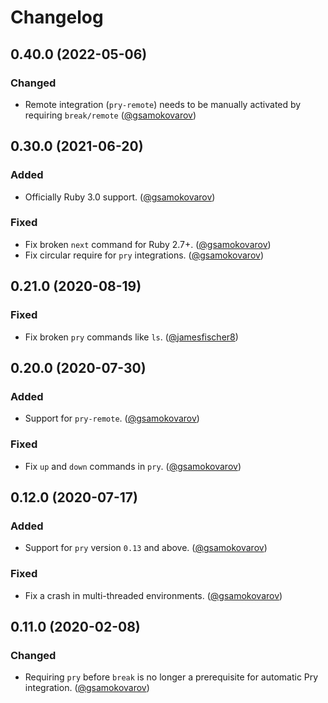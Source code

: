 # Changelog

## 0.40.0 (2022-05-06)
### Changed
- Remote integration (`pry-remote`) needs to be manually activated by requiring `break/remote` ([@gsamokovarov][])

## 0.30.0 (2021-06-20)
### Added
- Officially Ruby 3.0 support. ([@gsamokovarov][])
### Fixed
- Fix broken `next` command for Ruby 2.7+. ([@gsamokovarov][])
- Fix circular require for `pry` integrations. ([@gsamokovarov][])

## 0.21.0 (2020-08-19)
### Fixed
- Fix broken `pry` commands like `ls`. ([@jamesfischer8][])

## 0.20.0 (2020-07-30)
### Added
- Support for `pry-remote`. ([@gsamokovarov][])
### Fixed
- Fix `up` and `down` commands in `pry`. ([@gsamokovarov][])

## 0.12.0 (2020-07-17)
### Added
- Support for `pry` version `0.13` and above. ([@gsamokovarov][])
### Fixed
- Fix a crash in multi-threaded environments. ([@gsamokovarov][])

## 0.11.0 (2020-02-08)
### Changed
- Requiring `pry` before `break` is no longer a prerequisite for automatic Pry integration. ([@gsamokovarov][])

[@gsamokovarov]: https://github.com/gsamokovarov
[@jamesfischer8]: https://github.com/jamesfischer8
